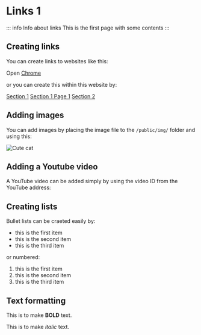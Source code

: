 # Links 1

::: info Info about links
This is the first page with some contents
:::

## Creating links

You can create links to websites like this:

Open [Chrome](https://www.google.com/chrome/)

or you can create this within this website by:

[Section 1](./section1/index)
[Section 1 Page 1](./section1/page1)
[Section 2](./section2/index)

## Adding images

You can add images by placing the image file to the `/public/img/` folder
and using this:

![Cute cat](/img/cat.jpg)

## Adding a Youtube video

A YouTube video can be added simply by using the video ID from the YouTube
address:

<YouTubeVideo id="I0fo6G1bha4" />

## Creating lists

Bullet lists can be craeted easily by:

- this is the first item
- this is the second item
- this is the third item

or numbered:

1. this is the first item
1. this is the second item
1. this is the third item

## Text formatting

This is to make **BOLD** text.

This is to make _italic_ text.
